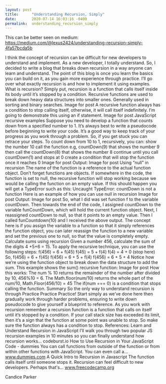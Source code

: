 ```yaml
---
layout: post
title:      "Understanding Recursion, Simply"
date:       2020-07-14 16:03:16 -0400
permalink:  understanding_recursion_simply
---
```





 This can be better seen on medium: https://medium.com/@lexus2424/understanding-recursion-simply-4fa57bcda5b
 
I think the concept of recursion can be difficult for new developers to understand and implement. As a new developer, I totally understand. So, I decided to write a blog that breaks down recursion in a way anyone can learn and understand. The point of this blog is once you learn the basics you can build on it, as you gain more experience through practice. I’ll go over what exactly recursion is and how to implement it using examples.
What is recursion?
Simply put, recursion is a function that calls itself inside its body until it’s stopped by a condition. Recursive functions are used to break down heavy data structures into smaller ones. Generally used in sorting and binary searches.
Image for post
A recursive function always has a condition to stop calling itself, otherwise, it will call itself indefinitely. I’m going to demonstrate this using an if statement.
Image for post
JavaScript recursive examples
Suppose you need to develop a function that counts down from a specified number to 1. It’s always best to write a pseudocode before beginning to write your code. It’s a good way to keep track of your progress as you work through a problem. So, if you get stuck you can retrace your steps.
To count down from 10 to 1, recursively, you can:
show the number 10
call the function e.g, countDown(9) that shows the number 9
then call the countDown(8) that shows the number 8
continue until you call countDown(1) and stops at 0
create a condition that will stop the function once it reaches 0
Image for post
Output:
Image for post
Using “null” in recursion
The name of the function is a reference to the actual function object. Don’t forget functions are objects. If somewhere in the code, the function is set to null, the recursive function will stop working because we would be calling the function on an empty value. If this should happen you will get a TypeError such as this:
Uncaught TypeError: countDown is not a function
Here is an example of how you can use null in recursion
Image for post
Output:
Image for post
So, what I did was set function f to the variable countDown. Then towards the end of the code, I assigned countDown to the variable funCountDown, which will hold the current function object. Next, I reassigned countDown to null, so that it points to an empty value. Then I called funCountdown(10) and I received the above output. The concept here is if you assign the variable to a function so that it simply references the function object, you can later reassign the function to a new variable and set the previous one to null, so that the value is completely empty.
Calculate sums using recursion
Given a number 456, calculate the sum of the digits 4 +5+6 = 15.
To apply the recursive technique, you can use the following steps:
f(456) = 6 + f(45)
f(45) = 5 + f(4)
f(4) = 4 + 0 (stop here)
So,
f(456) = 6 + f(45)
f(456) = 6 + 5 + f(4)
f(456) = 6 + 5 + 4
Notice how we’re using the function object to break down the data structure to add the sum.
This example shows the sum() recursive function:
Image for post
How this works:
The num % 10 returns the remainder of the number after divided by 10, 456%10 = 6.
The Math.floor(num/10) returns the whole part of the num/10, Math.Floor(456/10) = 45
The if(num === 0) is a condition that stops calling the function.
Summary
So the only way to understand recursion is through Practice Practice Practice! Start simply as we’ve done here then gradually work through harder problems, ensuring to write down pseudocode to give yourself a blueprint to reference. As you work with recursion remember a recursion function is a function that calls on itself until it’s stopped by a condition. If your call stack size has exceeded its limit, then it’s a sign that the function at some point was unable to stop. So make sure the function always has a condition to stop.
References:
Learn and Understand Recursion in JavaScript
I’ll walk you through two popular JS recursion examples in 10 minutes so you can finally understand how recursion works…
codeburst.io
How to Use Recursion in Your JavaScript Code - dummies
You can call functions from outside of the function or from within other functions with JavaScript. You can even call a…
www.dummies.com
A Quick Intro to Recursion in Javascript
The function calls itself until someone stops it. Recursion can feel difficult to new developers. Perhaps that's…
www.freecodecamp.org




Candice Parker
